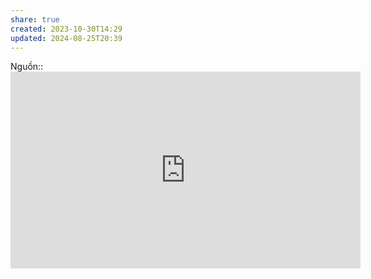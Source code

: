 ```yaml
---
share: true
created: 2023-10-30T14:29
updated: 2024-08-25T20:39
---
```

Nguồn:: <iframe width="560" height="315" src="https://www.youtube.com/embed/52MFjdGH20o?si=qM_C80JcARgK2FuE&t=316" title="YouTube video player" frameborder="0" allow="accelerometer; autoplay; clipboard-write; encrypted-media; gyroscope; picture-in-picture; web-share" referrerpolicy="strict-origin-when-cross-origin" allowfullscreen></iframe>